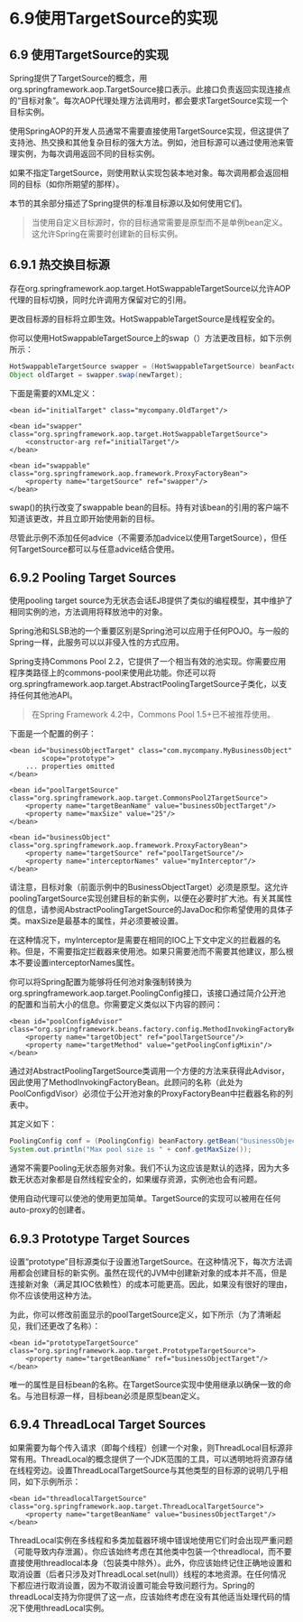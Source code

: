 # 6.9使用TargetSource的实现

## 6.9 使用TargetSource的实现

Spring提供了TargetSource的概念，用org.springframework.aop.TargetSource接口表示。此接口负责返回实现连接点的“目标对象”。每次AOP代理处理方法调用时，都会要求TargetSource实现一个目标实例。

使用SpringAOP的开发人员通常不需要直接使用TargetSource实现，但这提供了支持池、热交换和其他复杂目标的强大方法。例如，池目标源可以通过使用池来管理实例，为每次调用返回不同的目标实例。

如果不指定TargetSource，则使用默认实现包装本地对象。每次调用都会返回相同的目标（如你所期望的那样）。

本节的其余部分描述了Spring提供的标准目标源以及如何使用它们。

> 当使用自定义目标源时，你的目标通常需要是原型而不是单例bean定义。这允许Spring在需要时创建新的目标实例。

## 6.9.1 热交换目标源

存在org.springframework.aop.target.HotSwappableTargetSource以允许AOP代理的目标切换，同时允许调用方保留对它的引用。

更改目标源的目标将立即生效。HotSwappableTargetSource是线程安全的。

你可以使用HotSwappableTargetSource上的swap（）方法更改目标，如下示例所示：

```java
HotSwappableTargetSource swapper = (HotSwappableTargetSource) beanFactory.getBean("swapper");
Object oldTarget = swapper.swap(newTarget);
```

下面是需要的XML定义：

```markup
<bean id="initialTarget" class="mycompany.OldTarget"/>

<bean id="swapper" class="org.springframework.aop.target.HotSwappableTargetSource">
    <constructor-arg ref="initialTarget"/>
</bean>

<bean id="swappable" class="org.springframework.aop.framework.ProxyFactoryBean">
    <property name="targetSource" ref="swapper"/>
</bean>
```

swap\(\)的执行改变了swappable bean的目标。持有对该bean的引用的客户端不知道该更改，并且立即开始使用新的目标。

尽管此示例不添加任何advice（不需要添加advice以使用TargetSource），但任何TargetSource都可以与任意advice结合使用。

## 6.9.2 Pooling Target Sources

使用pooling target source为无状态会话EJB提供了类似的编程模型，其中维护了相同实例的池，方法调用将释放池中的对象。

Spring池和SLSB池的一个重要区别是Spring池可以应用于任何POJO。与一般的Spring一样，此服务可以以非侵入性的方式应用。

Spring支持Commons Pool 2.2，它提供了一个相当有效的池实现。你需要应用程序类路径上的commons-pool来使用此功能。你还可以将org.springframework.aop.target.AbstractPoolingTargetSource子类化，以支持任何其他池API。

> 在Spring Framework 4.2中，Commons Pool 1.5+已不被推荐使用。

下面是一个配置的例子：

```markup
<bean id="businessObjectTarget" class="com.mycompany.MyBusinessObject"
        scope="prototype">
    ... properties omitted
</bean>

<bean id="poolTargetSource" class="org.springframework.aop.target.CommonsPool2TargetSource">
    <property name="targetBeanName" value="businessObjectTarget"/>
    <property name="maxSize" value="25"/>
</bean>

<bean id="businessObject" class="org.springframework.aop.framework.ProxyFactoryBean">
    <property name="targetSource" ref="poolTargetSource"/>
    <property name="interceptorNames" value="myInterceptor"/>
</bean>
```

请注意，目标对象（前面示例中的BusinessObjectTarget）必须是原型。这允许poolingTargetSource实现创建目标的新实例，以便在必要时扩大池。有关其属性的信息，请参阅AbstractPoolingTargetSource的JavaDoc和你希望使用的具体子类。maxSize是最基本的属性，并必须要被设置。

在这种情况下，myInterceptor是需要在相同的IOC上下文中定义的拦截器的名称。但是，不需要指定拦截器来使用池。如果只需要池而不需要其他建议，那么根本不要设置interceptorNames属性。

你可以将Spring配置为能够将任何池对象强制转换为org.springframework.aop.target.PoolingConfig接口，该接口通过简介公开池的配置和当前大小的信息。你需要定义类似以下内容的顾问：

```markup
<bean id="poolConfigAdvisor" class="org.springframework.beans.factory.config.MethodInvokingFactoryBean">
    <property name="targetObject" ref="poolTargetSource"/>
    <property name="targetMethod" value="getPoolingConfigMixin"/>
</bean>
```

通过对AbstractPoolingTargetSource类调用一个方便的方法来获得此Advisor，因此使用了MethodInvokingFactoryBean。此顾问的名称（此处为PoolConfigdVisor）必须位于公开池对象的ProxyFactoryBean中拦截器名称的列表中。

其定义如下：

```java
PoolingConfig conf = (PoolingConfig) beanFactory.getBean("businessObject");
System.out.println("Max pool size is " + conf.getMaxSize());
```

通常不需要Pooling无状态服务对象。我们不认为这应该是默认的选择，因为大多数无状态对象都是自然线程安全的，如果缓存资源，实例池也会有问题。

使用自动代理可以使池的使用更加简单。TargetSource的实现可以被用在任何auto-proxy的创建者。

## 6.9.3 Prototype Target Sources

设置“prototype”目标源类似于设置池TargetSource。在这种情况下，每次方法调用都会创建目标的新实例。虽然在现代的JVM中创建新对象的成本并不高，但是连接新对象（满足其IOC依赖性）的成本可能更高。因此，如果没有很好的理由，你不应该使用这种方法。

为此，你可以修改前面显示的poolTargetSource定义，如下所示（为了清晰起见，我们还更改了名称）：

```markup
<bean id="prototypeTargetSource" class="org.springframework.aop.target.PrototypeTargetSource">
    <property name="targetBeanName" ref="businessObjectTarget"/>
</bean>
```

唯一的属性是目标bean的名称。在TargetSource实现中使用继承以确保一致的命名。与池目标源一样，目标bean必须是原型bean定义。

## 6.9.4 ThreadLocal Target Sources

如果需要为每个传入请求（即每个线程）创建一个对象，则ThreadLocal目标源非常有用。ThreadLocal的概念提供了一个JDK范围的工具，可以透明地将资源存储在线程旁边。设置ThreadLocalTargetSource与其他类型的目标源的说明几乎相同，如下示例所示：

```markup
<bean id="threadlocalTargetSource" class="org.springframework.aop.target.ThreadLocalTargetSource">
    <property name="targetBeanName" value="businessObjectTarget"/>
</bean>
```

ThreadLocal实例在多线程和多类加载器环境中错误地使用它们时会出现严重问题（可能导致内存泄漏）。你应该始终考虑在其他类中包装一个threadlocal，而不要直接使用threadlocal本身（包装类中除外）。此外，你应该始终记住正确地设置和取消设置（后者只涉及对ThreadLocal.set\(null\)）线程的本地资源。在任何情况下都应进行取消设置，因为不取消设置可能会导致问题行为。Spring的threadLocal支持为你提供了这一点，应该始终考虑在没有其他适当处理代码的情况下使用threadLocal实例。


